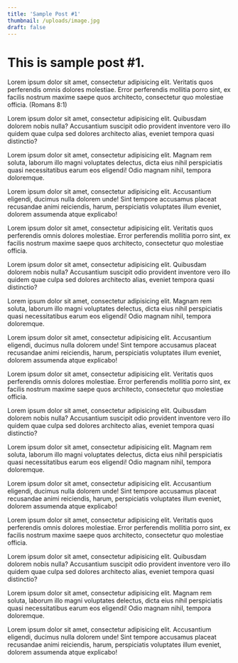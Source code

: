```yaml
---
title: 'Sample Post #1'
thumbnail: /uploads/image.jpg
draft: false
---
```

# This is sample post #1.

Lorem ipsum dolor sit amet, consectetur adipisicing elit. Veritatis quos perferendis omnis dolores molestiae. Error perferendis mollitia porro sint, ex facilis nostrum maxime saepe quos architecto, consectetur quo molestiae officia. (Romans 8:1)

<!-- more -->

Lorem ipsum dolor sit amet, consectetur adipisicing elit. Quibusdam dolorem nobis nulla? Accusantium suscipit odio provident inventore vero illo quidem quae culpa sed dolores architecto alias, eveniet tempora quasi distinctio?

Lorem ipsum dolor sit amet, consectetur adipisicing elit. Magnam rem soluta, laborum illo magni voluptates delectus, dicta eius nihil perspiciatis quasi necessitatibus earum eos eligendi! Odio magnam nihil, tempora doloremque.

Lorem ipsum dolor sit amet, consectetur adipisicing elit. Accusantium eligendi, ducimus nulla dolorem unde! Sint tempore accusamus placeat recusandae animi reiciendis, harum, perspiciatis voluptates illum eveniet, dolorem assumenda atque explicabo!

Lorem ipsum dolor sit amet, consectetur adipisicing elit. Veritatis quos perferendis omnis dolores molestiae. Error perferendis mollitia porro sint, ex facilis nostrum maxime saepe quos architecto, consectetur quo molestiae officia.

Lorem ipsum dolor sit amet, consectetur adipisicing elit. Quibusdam dolorem nobis nulla? Accusantium suscipit odio provident inventore vero illo quidem quae culpa sed dolores architecto alias, eveniet tempora quasi distinctio?

Lorem ipsum dolor sit amet, consectetur adipisicing elit. Magnam rem soluta, laborum illo magni voluptates delectus, dicta eius nihil perspiciatis quasi necessitatibus earum eos eligendi! Odio magnam nihil, tempora doloremque.

Lorem ipsum dolor sit amet, consectetur adipisicing elit. Accusantium eligendi, ducimus nulla dolorem unde! Sint tempore accusamus placeat recusandae animi reiciendis, harum, perspiciatis voluptates illum eveniet, dolorem assumenda atque explicabo!

Lorem ipsum dolor sit amet, consectetur adipisicing elit. Veritatis quos perferendis omnis dolores molestiae. Error perferendis mollitia porro sint, ex facilis nostrum maxime saepe quos architecto, consectetur quo molestiae officia.

Lorem ipsum dolor sit amet, consectetur adipisicing elit. Quibusdam dolorem nobis nulla? Accusantium suscipit odio provident inventore vero illo quidem quae culpa sed dolores architecto alias, eveniet tempora quasi distinctio?

Lorem ipsum dolor sit amet, consectetur adipisicing elit. Magnam rem soluta, laborum illo magni voluptates delectus, dicta eius nihil perspiciatis quasi necessitatibus earum eos eligendi! Odio magnam nihil, tempora doloremque.

Lorem ipsum dolor sit amet, consectetur adipisicing elit. Accusantium eligendi, ducimus nulla dolorem unde! Sint tempore accusamus placeat recusandae animi reiciendis, harum, perspiciatis voluptates illum eveniet, dolorem assumenda atque explicabo!

Lorem ipsum dolor sit amet, consectetur adipisicing elit. Veritatis quos perferendis omnis dolores molestiae. Error perferendis mollitia porro sint, ex facilis nostrum maxime saepe quos architecto, consectetur quo molestiae officia.

Lorem ipsum dolor sit amet, consectetur adipisicing elit. Quibusdam dolorem nobis nulla? Accusantium suscipit odio provident inventore vero illo quidem quae culpa sed dolores architecto alias, eveniet tempora quasi distinctio?

Lorem ipsum dolor sit amet, consectetur adipisicing elit. Magnam rem soluta, laborum illo magni voluptates delectus, dicta eius nihil perspiciatis quasi necessitatibus earum eos eligendi! Odio magnam nihil, tempora doloremque.

Lorem ipsum dolor sit amet, consectetur adipisicing elit. Accusantium eligendi, ducimus nulla dolorem unde! Sint tempore accusamus placeat recusandae animi reiciendis, harum, perspiciatis voluptates illum eveniet, dolorem assumenda atque explicabo!
